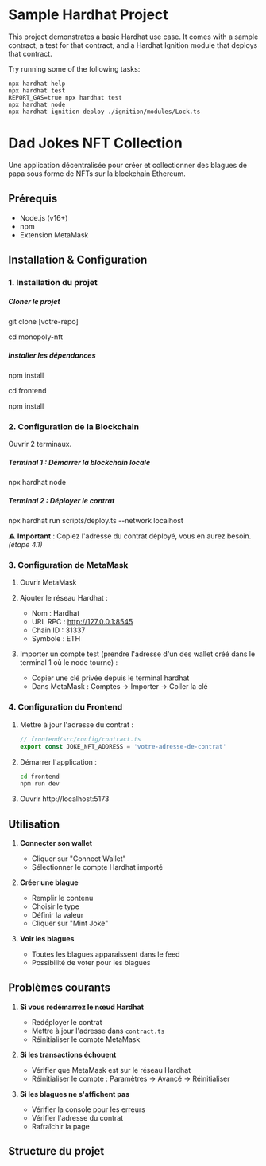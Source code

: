 # Sample Hardhat Project

This project demonstrates a basic Hardhat use case. It comes with a sample contract, a test for that contract, and a Hardhat Ignition module that deploys that contract.

Try running some of the following tasks:

```shell
npx hardhat help
npx hardhat test
REPORT_GAS=true npx hardhat test
npx hardhat node
npx hardhat ignition deploy ./ignition/modules/Lock.ts
```

# Dad Jokes NFT Collection

Une application décentralisée pour créer et collectionner des blagues de papa sous forme de NFTs sur la blockchain Ethereum.

## Prérequis

-   Node.js (v16+)
-   npm
-   Extension MetaMask

## Installation & Configuration

### 1. Installation du projet

##### Cloner le projet

git clone [votre-repo]

cd monopoly-nft

##### Installer les dépendances

npm install

cd frontend

npm install

### 2. Configuration de la Blockchain

Ouvrir 2 terminaux.

##### Terminal 1 : Démarrer la blockchain locale

npx hardhat node

##### Terminal 2 : Déployer le contrat

npx hardhat run scripts/deploy.ts --network localhost

⚠️ **Important** : Copiez l'adresse du contrat déployé, vous en aurez besoin. _(étape 4.1)_

### 3. Configuration de MetaMask

1. Ouvrir MetaMask
2. Ajouter le réseau Hardhat :

    - Nom : Hardhat
    - URL RPC : http://127.0.0.1:8545
    - Chain ID : 31337
    - Symbole : ETH

3. Importer un compte test (prendre l'adresse d'un des wallet créé dans le terminal 1 où le node tourne) :

    - Copier une clé privée depuis le terminal hardhat
    - Dans MetaMask : Comptes -> Importer -> Coller la clé

### 4. Configuration du Frontend

1. Mettre à jour l'adresse du contrat :

    ```typescript
    // frontend/src/config/contract.ts
    export const JOKE_NFT_ADDRESS = 'votre-adresse-de-contrat'
    ```

2. Démarrer l'application :

    ```bash
    cd frontend
    npm run dev
    ```

3. Ouvrir http://localhost:5173

## Utilisation

1. **Connecter son wallet**

    - Cliquer sur "Connect Wallet"
    - Sélectionner le compte Hardhat importé

2. **Créer une blague**

    - Remplir le contenu
    - Choisir le type
    - Définir la valeur
    - Cliquer sur "Mint Joke"

3. **Voir les blagues**

    - Toutes les blagues apparaissent dans le feed
    - Possibilité de voter pour les blagues

## Problèmes courants

1. **Si vous redémarrez le nœud Hardhat**

    - Redéployer le contrat
    - Mettre à jour l'adresse dans `contract.ts`
    - Réinitialiser le compte MetaMask

2. **Si les transactions échouent**

    - Vérifier que MetaMask est sur le réseau Hardhat
    - Réinitialiser le compte : Paramètres -> Avancé -> Réinitialiser

3. **Si les blagues ne s'affichent pas**

    - Vérifier la console pour les erreurs
    - Vérifier l'adresse du contrat
    - Rafraîchir la page

## Structure du projet
